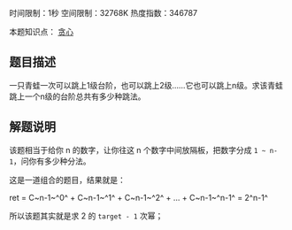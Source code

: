 时间限制：1秒 空间限制：32768K 热度指数：346787

本题知识点： [贪心](https://www.nowcoder.com/questionCenter?questionTypes=000100&mutiTagIds=592)

## 题目描述

一只青蛙一次可以跳上1级台阶，也可以跳上2级……它也可以跳上n级。求该青蛙跳上一个n级的台阶总共有多少种跳法。

## 解题说明

该题相当于给你 n 的数字，让你往这 n 个数字中间放隔板，把数字分成 `1 ~ n-1`，问你有多少种分法。

这是一道组合的题目，结果就是：

ret = C~n-1~^0^ + C~n-1~^1^ + C~n-1~^2^ + … + C~n-1~^n-1^ = 2^n-1^

所以该题其实就是求 2 的 `target - 1` 次幂；




